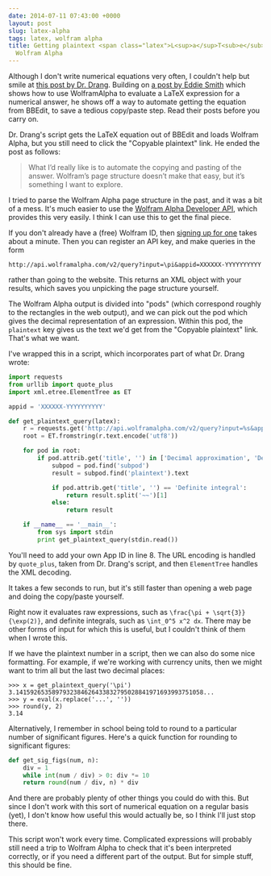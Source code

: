 ```yaml
---
date: 2014-07-11 07:43:00 +0000
layout: post
slug: latex-alpha
tags: latex, wolfram alpha
title: Getting plaintext <span class="latex">L<sup>a</sup>T<sub>e</sub>X</span> from
  Wolfram Alpha
---
```


Although I don't write numerical equations very often, I couldn't help but smile at [this post by Dr. Drang][drang].
Building on [a post by Eddie Smith][eddie] which shows how to use WolframAlpha to evaluate a LaTeX expression for a numerical answer, he shows off a way to automate getting the equation from BBEdit, to save a tedious copy/paste step.
Read their posts before you carry on.

Dr. Drang's script gets the LaTeX equation out of BBEdit and loads Wolfram Alpha, but you still need to click the "Copyable plaintext" link.
He ended the post as follows:

> What I’d really like is to automate the copying and pasting of the answer. Wolfram’s page structure doesn’t make that easy, but it’s something I want to explore.

I tried to parse the Wolfram Alpha page structure in the past, and it was a bit of a mess.
It's much easier to use the [Wolfram Alpha Developer API][api], which provides this very easily.
I think I can use this to get the final piece.

<!-- summary -->

If you don't already have a (free) Wolfram ID, then [signing up for one][wid] takes about a minute.
Then you can register an API key, and make queries in the form

```
http://api.wolframalpha.com/v2/query?input=\pi&appid=XXXXXX-YYYYYYYYYY
```

rather than going to the website.
This returns an XML object with your results, which saves you unpicking the page structure yourself.

The Wolfram Alpha output is divided into "pods" (which correspond roughly to the rectangles in the web output), and we can pick out the pod which gives the decimal representation of an expression.
Within this pod, the `plaintext` key gives us the text we'd get from the "Copyable plaintext" link.
That's what we want.

I've wrapped this in a script, which incorporates part of what Dr. Drang wrote:

```python
import requests
from urllib import quote_plus
import xml.etree.ElementTree as ET

appid = 'XXXXXX-YYYYYYYYYY'

def get_plaintext_query(latex):
    r = requests.get('http://api.wolframalpha.com/v2/query?input=%s&appid=%s' % (quote_plus(latex), appid))
    root = ET.fromstring(r.text.encode('utf8'))

    for pod in root:
        if pod.attrib.get('title', '') in ['Decimal approximation', 'Definite integral']:
            subpod = pod.find('subpod')
            result = subpod.find('plaintext').text

            if pod.attrib.get('title', '') == 'Definite integral':
                return result.split('~~')[1]
            else:
                return result

    if __name__ == '__main__':
        from sys import stdin
        print get_plaintext_query(stdin.read())
```

You'll need to add your own App ID in line 8.
The URL encoding is handled by `quote_plus`, taken from Dr. Drang's script, and then `ElementTree` handles the XML decoding.

It takes a few seconds to run, but it's still faster than opening a web page and doing the copy/paste yourself.

Right now it evaluates raw expressions, such as `\frac{\pi + \sqrt{3}}{\exp(2)}`, and definite integrals, such as `\int_0^5 x^2 dx`.
There may be other forms of input for which this is useful, but I couldn't think of them when I wrote this.

If we have the plaintext number in a script, then we can also do some nice formatting.
For example, if we're working with currency units, then we might want to trim all but the last two decimal places:

```pycon
>>> x = get_plaintext_query('\pi')
3.1415926535897932384626433832795028841971693993751058...
>>> y = eval(x.replace('...', ''))
>>> round(y, 2)
3.14
```

Alternatively, I remember in school being told to round to a particular number of significant figures.
Here's a quick function for rounding to significant figures:

```python
def get_sig_figs(num, n):
    div = 1
    while int(num / div) > 0: div *= 10
    return round(num / div, n) * div
```

And there are probably plenty of other things you could do with this.
But since I don't work with this sort of numerical equation on a regular basis (yet), I don't know how useful this would actually be, so I think I'll just stop there.

This script won't work every time.
Complicated expressions will probably still need a trip to Wolfram Alpha to check that it's been interpreted correctly, or if you need a different part of the output.
But for simple stuff, this should be fine.

[drang]: http://www.leancrew.com/all-this/2014/07/evaluating-latex-with-eddie-and-alpha/
[eddie]: http://www.practicallyefficient.com/home/2014/7/10/latex-alfred-wolfram
[api]: http://products.wolframalpha.com/api/
[wid]: https://developer.wolframalpha.com/portal/apisignup.html
